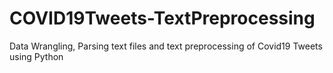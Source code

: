 # COVID19Tweets-TextPreprocessing
Data Wrangling, Parsing text files and text preprocessing of Covid19 Tweets using Python
